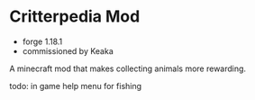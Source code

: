 # Critterpedia Mod

- forge 1.18.1
- commissioned by Keaka

A minecraft mod that makes collecting animals more rewarding.


todo: in game help menu for fishing 
